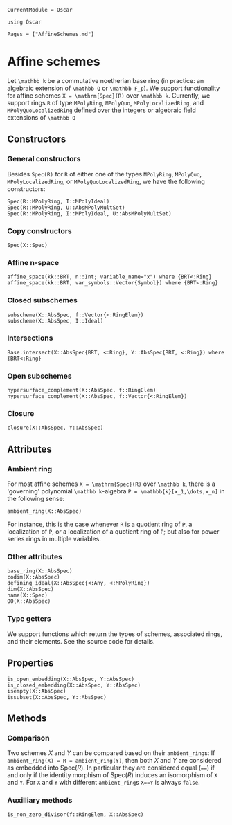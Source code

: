 ```@meta
CurrentModule = Oscar
```

```@setup oscar
using Oscar
```

```@contents
Pages = ["AffineSchemes.md"]
```


# Affine schemes

Let ``\mathbb k`` be a commutative noetherian base ring
(in practice: an algebraic extension of ``\mathbb Q`` or ``\mathbb F_p``).
We support functionality for affine schemes ``X = \mathrm{Spec}(R)`` over ``\mathbb k``.
Currently, we support rings ``R`` of type `MPolyRing`, `MPolyQuo`,
`MPolyLocalizedRing`, and `MPolyQuoLocalizedRing`
defined over the integers or algebraic field extensions of ``\mathbb Q``


## Constructors

### General constructors

Besides `Spec(R)` for `R` of either one of the types `MPolyRing`, `MPolyQuo`, `MPolyLocalizedRing`, or 
`MPolyQuoLocalizedRing`, we have the following constructors:
```@docs
Spec(R::MPolyRing, I::MPolyIdeal)
Spec(R::MPolyRing, U::AbsMPolyMultSet)
Spec(R::MPolyRing, I::MPolyIdeal, U::AbsMPolyMultSet)
```

### Copy constructors

```@docs
Spec(X::Spec)
```

### Affine n-space

```@docs
affine_space(kk::BRT, n::Int; variable_name="x") where {BRT<:Ring}
affine_space(kk::BRT, var_symbols::Vector{Symbol}) where {BRT<:Ring}
```

### Closed subschemes

```@docs
subscheme(X::AbsSpec, f::Vector{<:RingElem})
subscheme(X::AbsSpec, I::Ideal)
```

### Intersections

```@docs
Base.intersect(X::AbsSpec{BRT, <:Ring}, Y::AbsSpec{BRT, <:Ring}) where {BRT<:Ring}
```

### Open subschemes

```@docs
hypersurface_complement(X::AbsSpec, f::RingElem)
hypersurface_complement(X::AbsSpec, f::Vector{<:RingElem})
```

### Closure

```@docs
closure(X::AbsSpec, Y::AbsSpec)
```


## Attributes

### Ambient ring

For most affine schemes ``X = \mathrm{Spec}(R)``
over ``\mathbb k``, there is a 'governing' polynomial
``\mathbb k``-algebra ``P = \mathbb{k}[x_1,\dots,x_n]``
in the following sense:
```@docs
ambient_ring(X::AbsSpec)
```
For instance, this is the case whenever ``R`` is a quotient
ring of ``P``, a localization of ``P``, or a localization
of a quotient ring of ``P``; but also for
power series rings in multiple variables.

### Other attributes

```@docs
base_ring(X::AbsSpec)
codim(X::AbsSpec)
defining_ideal(X::AbsSpec{<:Any, <:MPolyRing})
dim(X::AbsSpec)
name(X::Spec)
OO(X::AbsSpec)
```

### Type getters

We support functions which return the types of
schemes, associated rings, and their elements. See the 
source code for details.


## Properties

```@docs
is_open_embedding(X::AbsSpec, Y::AbsSpec)
is_closed_embedding(X::AbsSpec, Y::AbsSpec)
isempty(X::AbsSpec)
issubset(X::AbsSpec, Y::AbsSpec)
```


## Methods

### Comparison

Two schemes $X$ and $Y$ can be compared based on their `ambient_ring`s: If 
`ambient_ring(X) = R = ambient_ring(Y)`, then both $X$ and $Y$ are considered 
as embedded into $\mathrm{Spec}(R)$. In particular they are considered equal (`==`)
if and only if the identity morphism of $\mathrm{Spec}(R)$ induces an isomorphism of ``X`` and ``Y``.
For ``X`` and ``Y`` with different `ambient_ring`s 
`X==Y` is always `false`.

### Auxilliary methods

```@docs
is_non_zero_divisor(f::RingElem, X::AbsSpec)
```
